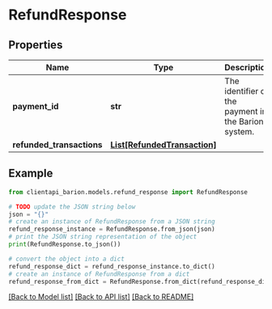 # RefundResponse


## Properties

Name | Type | Description | Notes
------------ | ------------- | ------------- | -------------
**payment_id** | **str** | The identifier of the payment in the Barion system. | [optional] 
**refunded_transactions** | [**List[RefundedTransaction]**](RefundedTransaction.md) |  | [optional] 

## Example

```python
from clientapi_barion.models.refund_response import RefundResponse

# TODO update the JSON string below
json = "{}"
# create an instance of RefundResponse from a JSON string
refund_response_instance = RefundResponse.from_json(json)
# print the JSON string representation of the object
print(RefundResponse.to_json())

# convert the object into a dict
refund_response_dict = refund_response_instance.to_dict()
# create an instance of RefundResponse from a dict
refund_response_from_dict = RefundResponse.from_dict(refund_response_dict)
```
[[Back to Model list]](../README.md#documentation-for-models) [[Back to API list]](../README.md#documentation-for-api-endpoints) [[Back to README]](../README.md)



